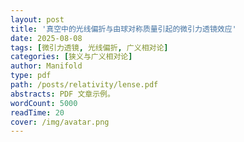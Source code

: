 ```yaml
---
layout: post
title: '真空中的光线偏折与由球对称质量引起的微引力透镜效应'
date: 2025-08-08
tags: [微引力透镜, 光线偏折, 广义相对论]
categories: [狭义与广义相对论]
author: Manifold
type: pdf
path: /posts/relativity/lense.pdf
abstracts: PDF 文章示例。
wordCount: 5000
readTime: 20
cover: /img/avatar.png
---
```

